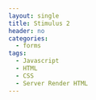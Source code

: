 ```yaml
---
layout: single
title: Stimulus 2
header: no
categories:
  - forms
tags:
  - Javascript
  - HTML
  - CSS
  - Server Render HTML
---
```






